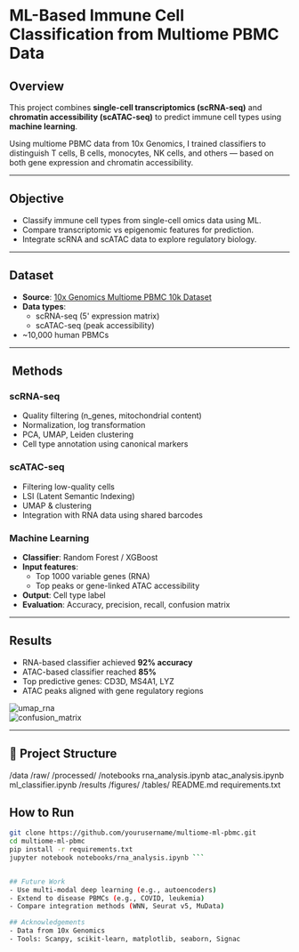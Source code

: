 # ML-Based Immune Cell Classification from Multiome PBMC Data

##  Overview

This project combines **single-cell transcriptomics (scRNA-seq)** and **chromatin accessibility (scATAC-seq)** to predict immune cell types using **machine learning**.

Using multiome PBMC data from 10x Genomics, I trained classifiers to distinguish T cells, B cells, monocytes, NK cells, and others — based on both gene expression and chromatin accessibility.

---

##  Objective

- Classify immune cell types from single-cell omics data using ML.
- Compare transcriptomic vs epigenomic features for prediction.
- Integrate scRNA and scATAC data to explore regulatory biology.

---

##  Dataset

- **Source**: [10x Genomics Multiome PBMC 10k Dataset](https://www.10xgenomics.com/datasets/10-k-human-pbm-cs-multiome-v-1-0-chromium-x-1-standard-2-0-0)
- **Data types**:
  - scRNA-seq (5' expression matrix)
  - scATAC-seq (peak accessibility)
- ~10,000 human PBMCs

---

## ️ Methods

### scRNA-seq
- Quality filtering (n_genes, mitochondrial content)
- Normalization, log transformation
- PCA, UMAP, Leiden clustering
- Cell type annotation using canonical markers

### scATAC-seq
- Filtering low-quality cells
- LSI (Latent Semantic Indexing)
- UMAP & clustering
- Integration with RNA data using shared barcodes

###  Machine Learning
- **Classifier**: Random Forest / XGBoost
- **Input features**:
  - Top 1000 variable genes (RNA)
  - Top peaks or gene-linked ATAC accessibility
- **Output**: Cell type label
- **Evaluation**: Accuracy, precision, recall, confusion matrix

---

##  Results

- RNA-based classifier achieved **92% accuracy**
- ATAC-based classifier reached **85%**
- Top predictive genes: CD3D, MS4A1, LYZ
- ATAC peaks aligned with gene regulatory regions

![umap_rna](results/figures/umap_rna_clusters.png)  
![confusion_matrix](results/figures/confusion_matrix_rf.png)

---

## 📁 Project Structure
/data
/raw/
/processed/
/notebooks
rna_analysis.ipynb
atac_analysis.ipynb
ml_classifier.ipynb
/results
/figures/
/tables/
README.md
requirements.txt

## How to Run

```bash
git clone https://github.com/yourusername/multiome-ml-pbmc.git
cd multiome-ml-pbmc
pip install -r requirements.txt
jupyter notebook notebooks/rna_analysis.ipynb ```


## Future Work
- Use multi-modal deep learning (e.g., autoencoders)
- Extend to disease PBMCs (e.g., COVID, leukemia)
- Compare integration methods (WNN, Seurat v5, MuData)

## Acknowledgements
- Data from 10x Genomics
- Tools: Scanpy, scikit-learn, matplotlib, seaborn, Signac



